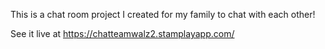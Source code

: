 This is a chat room project I created for my family to chat with each other!

See it live at https://chatteamwalz2.stamplayapp.com/


